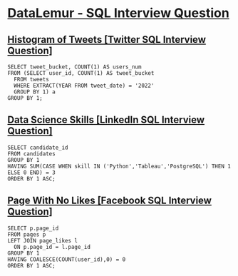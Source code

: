 # [DataLemur - SQL Interview Question](https://leetcode.com/studyplan/30-days-of-pandas/)

## [Histogram of Tweets [Twitter SQL Interview Question]](https://datalemur.com/questions/sql-histogram-tweets)
```
SELECT tweet_bucket, COUNT(1) AS users_num
FROM (SELECT user_id, COUNT(1) AS tweet_bucket
  FROM tweets
  WHERE EXTRACT(YEAR FROM tweet_date) = '2022'
  GROUP BY 1) a
GROUP BY 1;
```

## [Data Science Skills [LinkedIn SQL Interview Question]](https://datalemur.com/questions/matching-skills)
```
SELECT candidate_id
FROM candidates
GROUP BY 1
HAVING SUM(CASE WHEN skill IN ('Python','Tableau','PostgreSQL') THEN 1 ELSE 0 END) = 3
ORDER BY 1 ASC;
```

## [Page With No Likes [Facebook SQL Interview Question]](https://datalemur.com/questions/sql-page-with-no-likes)
```
SELECT p.page_id
FROM pages p
LEFT JOIN page_likes l
  ON p.page_id = l.page_id
GROUP BY 1
HAVING COALESCE(COUNT(user_id),0) = 0
ORDER BY 1 ASC;
```

## []()
```

```

